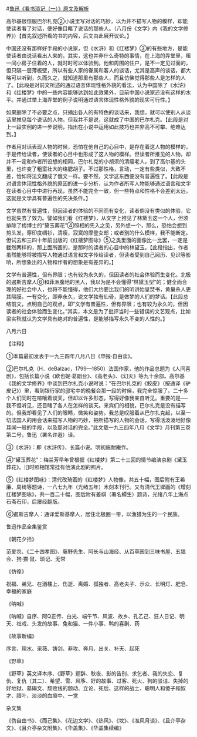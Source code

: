 #[鲁迅《看书琐记（一）》原文及解析](https://www.vrrw.net/wx/8526.html)

高尔基很惊服巴尔札克②小说里写对话的巧妙，以为并不描写人物的模样，却能使读者看了对话，便好像目睹了说话的那些人。（八月份《文学》内《我的文学修养》）【首先叙述所看的书的内容，后文由此展开议论。】

中国还没有那样好手段的小说家，但《水浒》和《红楼梦》③的有些地方，是能使读者由说话看出人来的。其实，这也并非什么奇特的事情，在上海的弄堂里，租一间小房子住着的人，就时时可以体验到。他和周围的住户，是不一定见过面的，但只隔一层薄板壁，所以有些人家的眷属和客人的谈话，尤其是高声的谈话，都大略可以听到，久而久之，就知道那里有那些人，而且仿佛觉得那些人是怎样的人了。【此段是对前文所述的通过语言体现性格外貌的看法，认为中国除了《水浒》和《红楼梦》中的一些内容能够达到如此效果外，目前中国小说家还没有这样的水平。并通过举上海弄堂的例子说明通过语言体现性格外貌的现实可行性。】



如果删除了不必要之点，只摘出各人的有特色的谈话来，我想，就可以使别人从谈话里推见每个说话的人物。但我并不是说，这就成了中国的巴尔札克。【此段是对上一段实例的进一步说明，指出在小说中运用如此技巧也并非高不可攀、绝难达到。】

作者用对话表现人物的时候，恐怕在他自己的心目中，是存在着这人物的模样的，于是传给读者，使读者的心目中也形成了这人物的模样。但读者所推见的人物，却并不一定和作者所设想的相同，巴尔札克的小胡须的清瘦老人，到了高尔基的头里，也许变了粗蛮壮大的络腮胡子。不过那性格，言动，一定有些类似，大致不差，恰如将法文翻成了俄文一样。要不然，文学这东西便没有普遍性了。【此段是对语言体现性格外貌的原因的进一步分析，认为作者所写人物能够通过语言和文字在读者心目中中进行再现，虽然不能完全一致，但一些特点和性格不会差别太远，这就是文学具有普遍性的先决条件。】

文学虽然有普遍性，但因读者的体验的不同而有变化，读者倘没有类似的体验，它也就失去了效力。譬如我们看《红楼梦》，从文字上推见了林黛玉这一个人，但须排除了梅博士的“黛玉葬花”④照相的先入之见，另外想一个，那么，恐怕会想到剪头发，穿印度绸衫，清瘦，寂寞的摩登女郎；或者别的什么模样，我不能断定。但试去和三四十年前出版的《红楼梦图咏》⑤之类里面的画像比一比罢，一定是截然两样的，那上面所画的，是那时的读者的心目中的林黛玉。【此段指出，作者虽然能够将被描写人物通过语言和文字传给读者，但读者受到自己阅历、见识等影响，所想象出的人物和作者的想象是有差异的。】

文学有普遍性，但有界限；也有较为永久的，但因读者的社会体验而生变化。北极的遏斯吉摩人⑥和菲洲腹地的黑人，我以为是不会懂得“林黛玉型”的；健全而合理的好社会中人，也将不能懂得，他们大约要比我们的听讲始皇焚书，黄巢杀人更其隔膜。一有变化，即非永久，说文学独有仙骨，是做梦的人们的梦话。【此段总结前文，点明自己的观点，即“文学有普遍性，但有界限；也有较为永久的，但因读者的社会体验而生变化。”其实，本文是为了批评当时一些错误的文艺观点，比如梁实秋就认为文学具有绝对的普遍性，是能够描写永久不变的人性的。】

八月六日



【注释】

①本篇最初发表于一九三四年八月八日《申报·自由谈》。

②巴尔札克（H．deBalzac，1799—1850）法国作家，他的作品总题为《人间喜剧》，包括长篇小说《欧也妮·葛朗台》、《高老头》、《幻灭》等九十余部。高尔基《我的文学修养》中谈到巴尔扎克小说时说：“在巴尔扎克的《鲛皮》（按通译《驴皮记》）里，看到银行家的邸宅中的晚餐会那一段的时候，我完全惊服了。二十多个人们同时在喧嚷着谈天，但却以许多形态，写得好像我亲自听见。重要的是──我不但听见，还目睹了各人在怎样的谈天。来宾们的相貌，巴尔扎克是没有描写的。但我却看见了人们的眼睛，微笑和姿势。我总是叹服着从巴尔扎克起，以至一切法国人的用会话来描写人物的巧妙，把所描写的人物的会话，写得活泼泼地好像耳闻一般的手段，以及那对话的完全。”此文载一九三四年八月《文学》月刊第三卷第二号，鲁迅（署名许遐）译。

③《水浒》：即《水浒传》，长篇小说。明初施耐庵作。

④“黛玉葬花”：梅兰芳早年曾根据《红楼梦》第二十三回的情节编演京剧《黛玉葬花》。旧时照相馆常挂有他演此剧的照片。

⑤《红楼梦图咏》：清代改琦画的《红楼梦》人物像，共五十幅，图后附有王希廉、周绮等题诗，一八七九年（光绪五年）木刻本刊行。又有清代王墀画的《增刻红楼梦图咏》，共一百二十幅，图后附有姜祺（署名蟫生）题诗，光绪八年上海点石斋石印，后屡经翻版。

⑥遏斯吉摩人：通译爱斯基摩人，居住北极圈一带，以渔猎为生的一个民族。

鲁迅作品全集鉴赏

《朝花夕拾》

范爱农、《二十四孝图》、藤野先生、阿长与山海经、从百草园到三味书屋、五猖会、狗·猫·鼠、琐记、无常

《仿徨》

祝福、弟兄、在酒楼上、伤逝、离婚、孤独者、高老夫子、示众、长明灯、肥皂、幸福的家庭

《呐喊》

《呐喊》自序、阿Q正传、白光、端午节、风波、故乡、孔乙己、狂人日记、明天、社戏、头发的故事、兔和猫、一件小事、鸭的喜剧、药

《故事新编》

序言、理水、采薇、铸剑、非攻、奔月、出关、补天、起死

《野草》

《野草》英文译本序、《野草》题辞、秋夜、影的告别、求乞者、我的失恋、复仇、复仇〔其二〕、希望、雪、风筝、好的故事、过客、死火、狗的驳诘、失掉的好地狱、墓碣文、颓败线的颤动、立论、死后、这样的战士、聪明人和傻子和奴才、腊叶、淡淡的血痕中、一觉

杂文集

《伪自由书》、《而己集》、《花边文学》、《热风》、《坟》、《准风月谈》、《且介亭杂文》、《且介亭杂文附集》、《华盖集》、《华盖集续编》

